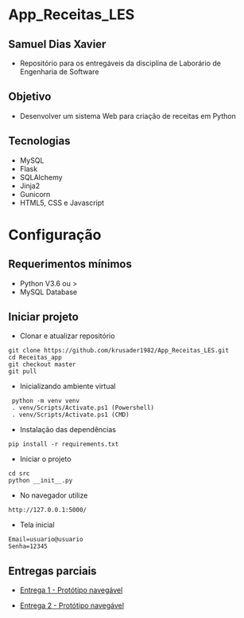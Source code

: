 # App_Receitas_LES


## Samuel Dias Xavier

* Repositório para os entregáveis da disciplina de Laborário de Engenharia de Software

## Objetivo
- Desenvolver um sistema Web para criação de receitas em Python

## Tecnologias
- MySQL
- Flask
- SQLAlchemy
- Jinja2
- Gunicorn
- HTML5, CSS e Javascript

# Configuração

## Requerimentos mínimos
- Python V3.6 ou >
- MySQL Database

## Iniciar projeto
- Clonar e atualizar repositório
```
git clone https://github.com/krusader1982/App_Receitas_LES.git
cd Receitas_app
git checkout master
git pull
```
- Inicializando ambiente virtual
```
 python -m venv venv
 . venv/Scripts/Activate.ps1 (Powershell)
 . venv/Scripts/Activate.ps1 (CMD)
```


- Instalação das dependências
```
pip install -r requirements.txt
```

- Iniciar o projeto

```
cd src
python __init__.py
```

- No navegador utilize
```
http://127.0.0.1:5000/
```

- Tela inicial

```
Email=usuario@usuario
Senha=12345
```

## Entregas parciais

- [Entrega 1 - Protótipo navegável](https://youtu.be/EYth8GWZtCc)

- [Entrega 2 - Protótipo navegável](https://youtu.be/hF0gTUA15fU)
